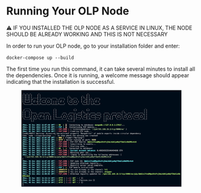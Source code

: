 # Running Your OLP Node

⚠️ IF YOU INSTALLED THE OLP NODE AS A SERVICE IN LINUX, THE NODE SHOULD BE ALREADY WORKING AND THIS IS NOT NECESSARY

In order to run your OLP node, go to your installation folder and enter:

```
docker-compose up --build
```

The first time you run this command, it can take several minutes to install all the dependencies. Once it is running, a welcome message should appear indicating that the installation is successful.

<figure><img src=".gitbook/assets/image (2).png" alt=""><figcaption></figcaption></figure>
